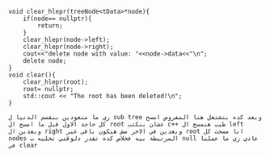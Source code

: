 ```
void clear_hlepr(treeNode<tData>*node){  
    if(node== nullptr){  
        return;  
    }  
    clear_hlepr(node->left);  
    clear_hlepr(node->right);  
    cout<<"delete node with value: "<<node->data<<"\n";  
    delete node;  
}
void clear(){  
    clear_hlepr(root);  
    root= nullptr;  
    std::cout << "The root has been deleted!\n";  
}
```
	زي ما متعودين بنقسم الدنيا ل sub tree وبعد كده بنشتغل هنا المفروض امسح كل حاجة الاول قبل ما امسح ال root عشان بنكتب c++ طيب هنمسح ال left وبعدين ال right وبعدين في الاخر مش هيكون باقي غير root انا مسحت كل nodes المرتبطة بيه فخلاص كده تقدر دلوقتي تخليه ب null عادي زي ما عملنا في clear